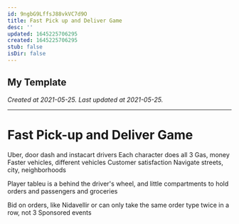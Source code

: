 ```yaml
---
id: 9ngbG9LffsJ88vkVC7d9O
title: Fast Pick up and Deliver Game
desc: ''
updated: 1645225706295
created: 1645225706295
stub: false
isDir: false
---
```

My Template
---

_Created at 2021-05-25._
_Last updated at 2021-05-25._




---

# Fast Pick-up and Deliver Game


Uber, door dash and instacart drivers
Each character does all 3
Gas, money
Faster vehicles, different vehicles
Customer satisfaction
Navigate streets, city, neighborhoods

Player tableu is a behind the driver's wheel, and little compartments to hold orders and passengers and groceries

Bid on orders, like Nidavellir or can only take the same order type twice in a row, not 3
Sponsored events

